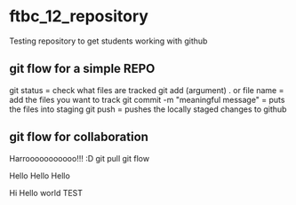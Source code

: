 # ftbc_12_repository

Testing repository to get students working with github

## git flow for a simple REPO

git status = check what files are tracked
git add (argument) . or file name = add the files you want to track
git commit -m "meaningful message" = puts the files into staging
git push = pushes the locally staged changes to github

## git flow for collaboration

Harrooooooooooo!!! :D
git pull
git flow

Hello Hello Hello

Hi
Hello world
TEST
